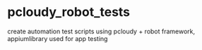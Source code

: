 # pcloudy_robot_tests
create automation test scripts using pcloudy + robot framework, appiumlibrary used for app testing 
